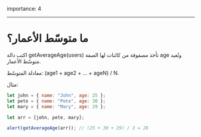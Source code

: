 importance: 4

---

# ما متوسّط الأعمار؟

اكتب دالة getAverageAge(users)‎ تأخذ مصفوفة من كائنات لها الصفة age وتُعيد متوسّط الأعمار.

معادلة المتوسّط: ‎(age1 + age2 + ... + ageN) / N.

مثال:

```js no-beautify
let john = { name: "John", age: 25 };
let pete = { name: "Pete", age: 30 };
let mary = { name: "Mary", age: 29 };

let arr = [john, pete, mary];

alert(getAverageAge(arr)); // (25 + 30 + 29) / 3 = 28
```

